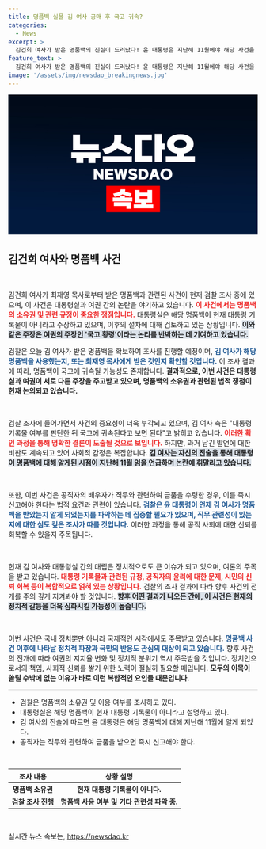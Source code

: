 ```yaml
---
title: 명품백 실물 김 여사 공매 후 국고 귀속?
categories:
  - News
excerpt: >
  김건희 여사가 받은 명품백의 진실이 드러났다! 윤 대통령은 지난해 11월에야 해당 사건을 알게 됐다는 숨막히는 진술이 밝혀졌다. 검찰 조사가 끝난 후 명품백은 국고로 귀속될 예정이다. 과연 이 논란의 후폭풍은?
feature_text: >
  김건희 여사가 받은 명품백의 진실이 드러났다! 윤 대통령은 지난해 11월에야 해당 사건을 알게 됐다는 숨막히는 진술이 밝혀졌다. 검찰 조사가 끝난 후 명품백은 국고로 귀속될 예정이다. 과연 이 논란의 후폭풍은?
image: '/assets/img/newsdao_breakingnews.jpg'
---
```


<p><img src="/assets/img/newsdao_breakingnews.jpg" alt="pcversion 속보" /></p>

<h2 data-ke-size="size26">김건희 여사와 명품백 사건</h2>

<p data-ke-size="size16">&nbsp;</p>

<p>김건희 여사가 최재영 목사로부터 받은 명품백과 관련된 사건이 현재 검찰 조사 중에 있으며, 이 사건은 대통령실과 여권 간의 논란을 야기하고 있습니다. <b><span style="color: #ee2323;">이 사건에서는 명품백의 소유권 및 관련 규정이 중요한 쟁점입니다.</span></b> 대통령실은 해당 명품백이 현재 대통령 기록물이 아니라고 주장하고 있으며, 이후의 절차에 대해 검토하고 있는 상황입니다. <b><span style="background-color: #21538527;">이와 같은 주장은 여권의 주장인 '국고 횡령'이라는 논리를 반박하는 데 기여하고 있습니다.</span></b></p>

<p>검찰은 오늘 김 여사가 받은 명품백을 확보하여 조사를 진행할 예정이며, <b><span style="color: #1a5490;">김 여사가 해당 명품백을 사용했는지, 또는 최재영 목사에게 받은 것인지 확인할 것입니다.</span></b> 이 조사 결과에 따라, 명품백이 국고에 귀속될 가능성도 존재합니다. <b>결과적으로, 이번 사건은 대통령실과 여권이 서로 다른 주장을 주고받고 있으며, 명품백의 소유권과 관련된 법적 쟁점이 현재 논의되고 있습니다.</b></p>

<p data-ke-size="size16">&nbsp;</p>

<p>검찰 조사에 들어가면서 사건의 중요성이 더욱 부각되고 있으며, 김 여사 측은 "대통령 기록물 여부를 판단한 뒤 국고에 귀속된다고 보면 된다"고 밝히고 있습니다. <b><span style="color: #ee2323;">이러한 확인 과정을 통해 명확한 결론이 도출될 것으로 보입니다.</span></b> 하지만, 과거 남긴 발언에 대한 비판도 계속되고 있어 사회적 감정은 복잡합니다. <b><span style="background-color: #21538527;">김 여사는 자신의 진술을 통해 대통령이 명품백에 대해 알게된 시점이 지난해 11월 임을 언급하며 논란에 휘말리고 있습니다.</span></b></p>

<p data-ke-size="size16">&nbsp;</p>

<p>또한, 이번 사건은 공직자의 배우자가 직무와 관련하여 금품을 수령한 경우, 이를 즉시 신고해야 한다는 법적 요건과 관련이 있습니다. <b><span style="color: #1a5490;">검찰은 윤 대통령이 언제 김 여사가 명품백을 받았는지 알게 되었는지를 파악하는 데 집중할 필요가 있으며, 직무 관련성이 있는지에 대한 심도 깊은 조사가 따를 것입니다.</span></b> 이러한 과정을 통해 공직 사회에 대한 신뢰를 회복할 수 있을지 주목됩니다.</p>

<p data-ke-size="size16">&nbsp;</p>

<p>현재 김 여사와 대통령실 간의 대립은 정치적으로도 큰 이슈가 되고 있으며, 여론의 주목을 받고 있습니다. <b><span style="color: #ee2323;">대통령 기록물과 관련된 규정, 공직자의 윤리에 대한 문제, 시민의 신뢰 회복 등이 복합적으로 얽혀 있는 상황입니다.</span></b> 검찰의 조사 결과에 따라 향후 사건의 전개를 주의 깊게 지켜봐야 할 것입니다. <b><span style="background-color: #21538527;">향후 어떤 결과가 나오든 간에, 이 사건은 현재의 정치적 갈등을 더욱 심화시킬 가능성이 높습니다.</span></b></p>

<p data-ke-size="size16">&nbsp;</p>

<p>이번 사건은 국내 정치뿐만 아니라 국제적인 시각에서도 주목받고 있습니다. <b><span style="color: #1a5490;">명품백 사건 이후에 나타날 정치적 파장과 국민의 반응도 관심의 대상이 되고 있습니다.</span></b> 향후 사건의 전개에 따라 여권의 지지율 변화 및 정치적 분위기 역시 주목받을 것입니다. 정치인으로서의 책임, 사회적 신뢰를 쌓기 위한 노력이 절실히 필요할 때입니다. <b>모두의 이목이 쏠릴 수밖에 없는 이유가 바로 이런 복합적인 요인들 때문입니다.</b></p>

<hr style="height: 1px; border: 0; background: #ccc;">

<ul>
  <li>검찰은 명품백의 소유권 및 이용 여부를 조사하고 있다.</li>
  <li>대통령실은 해당 명품백이 현재 대통령 기록물이 아니라고 설명하고 있다.</li>
  <li>김 여사의 진술에 따르면 윤 대통령은 해당 명품백에 대해 지난해 11월에 알게 되었다.</li>
  <li>공직자는 직무와 관련하여 금품을 받으면 즉시 신고해야 한다.</li>
</ul>

<p data-ke-size="size16">&nbsp;</p>

<table style="width: 100%; border-collapse: collapse;">
  <thead>
    <tr>
      <th style="text-align: center;">조사 내용</th>
      <th style="text-align: center;">상황 설명</th>
    </tr>
  </thead>
  <tbody>
    <tr>
      <td style="text-align: center; height: 17px;"><b>명품백 소유권</b></td>
      <td style="text-align: center; height: 17px;"><b>현재 대통령 기록물이 아니다.</b></td>
    </tr>
    <tr>
      <td style="text-align: center; height: 17px;"><b>검찰 조사 진행</b></td>
      <td style="text-align: center; height: 17px;"><b>명품백 사용 여부 및 기타 관련성 파악 중.</b></td>
    </tr>
  </tbody>
</table>

<p data-ke-size="size16">&nbsp;</p>
실시간 뉴스 속보는, <a href="https://newsdao.kr" rel="dofollow">https://newsdao.kr</a>


